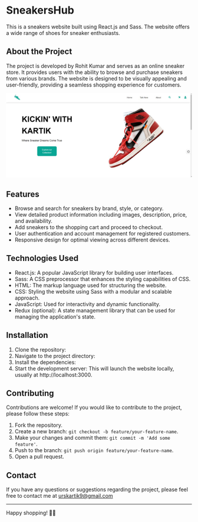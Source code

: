 # SneakersHub

This is a sneakers website built using React.js and Sass. The website offers a wide range of shoes for sneaker enthusiasts.

## About the Project

The project is developed by Rohit Kumar and serves as an online sneaker store. It provides users with the ability to browse and purchase sneakers from various brands. The website is designed to be visually appealing and user-friendly, providing a seamless shopping experience for customers.

![UrbanKart Logo](./public/sneaker-main.jpg)


## Features

- Browse and search for sneakers by brand, style, or category.
- View detailed product information including images, description, price, and availability.
- Add sneakers to the shopping cart and proceed to checkout.
- User authentication and account management for registered customers.
- Responsive design for optimal viewing across different devices.

## Technologies Used

- React.js: A popular JavaScript library for building user interfaces.
- Sass: A CSS preprocessor that enhances the styling capabilities of CSS.
- HTML: The markup language used for structuring the website.
- CSS: Styling the website using Sass with a modular and scalable approach.
- JavaScript: Used for interactivity and dynamic functionality.
- Redux (optional): A state management library that can be used for managing the application's state.

## Installation

1. Clone the repository:
2. Navigate to the project directory:
3. Install the dependencies:
4. Start the development server:
This will launch the website locally, usually at http://localhost:3000.

## Contributing

Contributions are welcome! If you would like to contribute to the project, please follow these steps:

1. Fork the repository.
2. Create a new branch: `git checkout -b feature/your-feature-name`.
3. Make your changes and commit them: `git commit -m 'Add some feature'`.
4. Push to the branch: `git push origin feature/your-feature-name`.
5. Open a pull request.
## Contact

If you have any questions or suggestions regarding the project, please feel free to contact me at urskartik9@gmail.com

---

Happy shopping! 🚀👟





